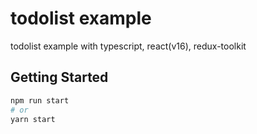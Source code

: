# todolist example
todolist example with typescript, react(v16), redux-toolkit
## Getting Started

```bash
npm run start
# or
yarn start
```
